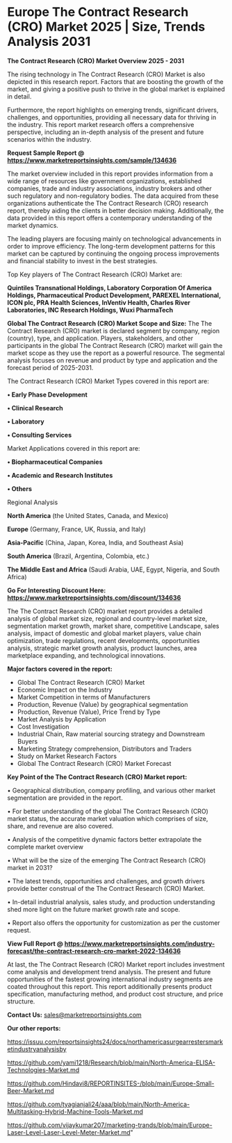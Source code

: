 # Europe The Contract Research (CRO) Market 2025 | Size, Trends Analysis 2031

<Strong> The Contract Research (CRO) Market Overview 2025 - 2031</strong>

The rising technology in The Contract Research (CRO) Market is also depicted in this research report. Factors that are boosting the growth of the market, and giving a positive push to thrive in the global market is explained in detail.

Furthermore, the report highlights on emerging trends, significant drivers, challenges, and opportunities, providing all necessary data for thriving in the industry. This report market research offers a comprehensive perspective, including an in-depth analysis of the present and future scenarios within the industry.

<strong>Request Sample Report @ <a href=https://www.marketreportsinsights.com/sample/134636>https://www.marketreportsinsights.com/sample/134636</a></strong>

The market overview included in this report provides information from a wide range of resources like government organizations, established companies, trade and industry associations, industry brokers and other such regulatory and non-regulatory bodies. The data acquired from these organizations authenticate the The Contract Research (CRO) research report, thereby aiding the clients in better decision making. Additionally, the data provided in this report offers a contemporary understanding of the market dynamics.

The leading players are focusing mainly on technological advancements in order to improve efficiency. The long-term development patterns for this market can be captured by continuing the ongoing process improvements and financial stability to invest in the best strategies.

Top Key players of The Contract Research (CRO) Market are:

<strong>Quintiles Transnational Holdings, Laboratory Corporation Of America Holdings, Pharmaceutical Product Development, PAREXEL International, ICON plc, PRA Health Sciences, InVentiv Health, Charles River Laboratories, INC Research Holdings, Wuxi PharmaTech</strong>

<strong><b>Global The Contract Research (CRO) Market Scope and Size:</b></strong>
The The Contract Research (CRO) market is declared segment by company, region (country), type, and application. Players, stakeholders, and other participants in the global The Contract Research (CRO) market will gain the market scope as they use the report as a powerful resource. The segmental analysis focuses on revenue and product by type and application and the forecast period of 2025-2031.

The Contract Research (CRO) Market Types covered in this report are:

<strong>• Early Phase Development

• Clinical Research

• Laboratory

• Consulting Services</strong>

Market Applications covered in this report are:

<strong>• Biopharmaceutical Companies

• Academic and Research Institutes

• Others</strong> 

Regional Analysis

<strong>North America</strong> (the United States, Canada, and Mexico)

<strong>Europe</strong> (Germany, France, UK, Russia, and Italy)

<strong>Asia-Pacific</strong> (China, Japan, Korea, India, and Southeast Asia)

<strong>South America</strong> (Brazil, Argentina, Colombia, etc.)

<strong>The Middle East and Africa</strong> (Saudi Arabia, UAE, Egypt, Nigeria, and South Africa)

<strong>Go For Interesting Discount Here: <a href=https://www.marketreportsinsights.com/discount/134636>https://www.marketreportsinsights.com/discount/134636</a></strong>

The The Contract Research (CRO) market report provides a detailed analysis of global market size, regional and country-level market size, segmentation market growth, market share, competitive Landscape, sales analysis, impact of domestic and global market players, value chain optimization, trade regulations, recent developments, opportunities analysis, strategic market growth analysis, product launches, area marketplace expanding, and technological innovations.

<strong><b>Major factors covered in the report:</b></strong>
<ul>
  <li>Global The Contract Research (CRO) Market </li>
  <li>Economic Impact on the Industry</li>
  <li>Market Competition in terms of Manufacturers</li>
  <li>Production, Revenue (Value) by geographical segmentation</li>
  <li>Production, Revenue (Value), Price Trend by Type</li>
  <li>Market Analysis by Application</li>
  <li>Cost Investigation</li>
  <li>Industrial Chain, Raw material sourcing strategy and Downstream Buyers</li>
  <li>Marketing Strategy comprehension, Distributors and Traders</li>
  <li>Study on Market Research Factors</li>
  <li>Global The Contract Research (CRO) Market Forecast</li>
</ul>

<strong><b>Key Point of the The Contract Research (CRO) Market report:</b></strong>

• Geographical distribution, company profiling, and various other market segmentation are provided in the report.

• For better understanding of the global The Contract Research (CRO) market status, the accurate market valuation which comprises of size, share, and revenue are also covered.

• Analysis of the competitive dynamic factors better extrapolate the complete market overview

• What will be the size of the emerging The Contract Research (CRO) market in 2031?

• The latest trends, opportunities and challenges, and growth drivers provide better construal of the The Contract Research (CRO) Market.

• In-detail industrial analysis, sales study, and production understanding shed more light on the future market growth rate and scope.

• Report also offers the opportunity for customization as per the customer request.

<strong><b>View Full Report @ <a href=https://www.marketreportsinsights.com/industry-forecast/the-contract-research-cro-market-2022-134636>https://www.marketreportsinsights.com/industry-forecast/the-contract-research-cro-market-2022-134636</a></b></strong>


At last, the The Contract Research (CRO) Market report includes investment come analysis and development trend analysis. The present and future opportunities of the fastest growing international industry segments are coated throughout this report. This report additionally presents product specification, manufacturing method, and product cost structure, and price structure.

<strong>Contact Us:</strong>
sales@marketreportsinsights.com

<strong>Our other reports:</strong>

<a href=https://issuu.com/reportsinsights24/docs/northamericasurgearrestersmarketindustryanalysisby>https://issuu.com/reportsinsights24/docs/northamericasurgearrestersmarketindustryanalysisby</a>

<a href=https://github.com/yami1218/Research/blob/main/North-America-ELISA-Technologies-Market.md>https://github.com/yami1218/Research/blob/main/North-America-ELISA-Technologies-Market.md</a>

<a href=https://github.com/Hindavi8/REPORTINSITES-/blob/main/Europe-Small-Beer-Market.md>https://github.com/Hindavi8/REPORTINSITES-/blob/main/Europe-Small-Beer-Market.md</a>

<a href=https://github.com/tyagianjali24/aaa/blob/main/North-America-Multitasking-Hybrid-Machine-Tools-Market.md>https://github.com/tyagianjali24/aaa/blob/main/North-America-Multitasking-Hybrid-Machine-Tools-Market.md</a>

<a href=https://github.com/vijaykumar207/marketing-trands/blob/main/Europe-Laser-Level-Laser-Level-Meter-Market.md>https://github.com/vijaykumar207/marketing-trands/blob/main/Europe-Laser-Level-Laser-Level-Meter-Market.md</a>"
